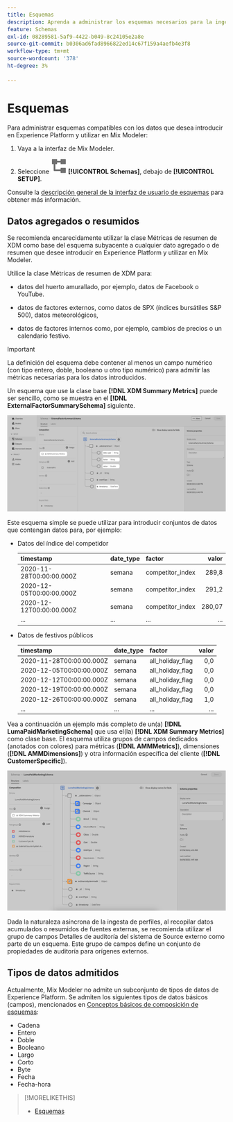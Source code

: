 ```yaml
---
title: Esquemas
description: Aprenda a administrar los esquemas necesarios para la ingesta de datos en Mix Modeler.
feature: Schemas
exl-id: 08289581-5af9-4422-b049-8c24105e2a8e
source-git-commit: b0306ad6fad8966822ed14c67f159a4aefb4e3f8
workflow-type: tm+mt
source-wordcount: '378'
ht-degree: 3%

---
```


# Esquemas

Para administrar esquemas compatibles con los datos que desea introducir en Experience Platform y utilizar en Mix Modeler:

1. Vaya a la interfaz de Mix Modeler.

1. Seleccione ![Esquemas](/help/assets/icons/Schemas.svg) **[!UICONTROL Schemas]**, debajo de **[!UICONTROL SETUP]**.

Consulte la [descripción general de la interfaz de usuario de esquemas](https://experienceleague.adobe.com/docs/experience-platform/xdm/ui/overview.html?lang=en) para obtener más información.

## Datos agregados o resumidos

Se recomienda encarecidamente utilizar la clase Métricas de resumen de XDM como base del esquema subyacente a cualquier dato agregado o de resumen que desee introducir en Experience Platform y utilizar en Mix Modeler.

Utilice la clase Métricas de resumen de XDM para:

- datos del huerto amurallado, por ejemplo, datos de Facebook o YouTube.

- datos de factores externos, como datos de SPX (índices bursátiles S&amp;P 500), datos meteorológicos,

- datos de factores internos como, por ejemplo, cambios de precios o un calendario festivo.

>[!IMPORTANT]
>
>La definición del esquema debe contener al menos un campo numérico (con tipo entero, doble, booleano u otro tipo numérico) para admitir las métricas necesarias para los datos introducidos.

Un esquema que use la clase base **[!DNL XDM Summary Metrics]** puede ser sencillo, como se muestra en el **[!DNL ExternalFactorSummarySchema]** siguiente.

![Esquema de factores externos](/help/assets/external-factors-schema.png)

Este esquema simple se puede utilizar para introducir conjuntos de datos que contengan datos para, por ejemplo:

- Datos del índice del competidor

  | timestamp | date_type | factor | valor |
  |---|---|---|--:|
  | 2020-11-28T00:00:00.000Z | semana | competitor_index | 289,8 |
  | 2020-12-05T00:00:00.000Z | semana | competitor_index | 291,2 |
  | 2020-12-12T00:00:00.000Z | semana | competitor_index | 280,07 |
  | ... | ... | ... | ... |

- Datos de festivos públicos

  | timestamp | date_type | factor | valor |
  |---|---|---|--:|
  | 2020-11-28T00:00:00.000Z | semana | all_holiday_flag | 0,0 |
  | 2020-12-05T00:00:00.000Z | semana | all_holiday_flag | 0,0 |
  | 2020-12-12T00:00:00.000Z | semana | all_holiday_flag | 0,0 |
  | 2020-12-19T00:00:00.000Z | semana | all_holiday_flag | 0,0 |
  | 2020-12-26T00:00:00.000Z | semana | all_holiday_flag | 1,0 |
  | ... | ... | ... | ... |


Vea a continuación un ejemplo más completo de un(a) **[!DNL LumaPaidMarketingSchema]** que usa el(la) **[!DNL XDM Summary Metrics]** como clase base. El esquema utiliza grupos de campos dedicados (anotados con colores) para métricas (**[!DNL AMMMetrics]**), dimensiones (**[!DNL AMMDimensions]**) y otra información específica del cliente (**[!DNL CustomerSpecific]**).

![Esquema de resumen](/help/assets/summary-schema.png)

Dada la naturaleza asíncrona de la ingesta de perfiles, al recopilar datos acumulados o resumidos de fuentes externas, se recomienda utilizar el grupo de campos Detalles de auditoría del sistema de Source externo como parte de un esquema. Este grupo de campos define un conjunto de propiedades de auditoría para orígenes externos.


## Tipos de datos admitidos

Actualmente, Mix Modeler no admite un subconjunto de tipos de datos de Experience Platform. Se admiten los siguientes tipos de datos básicos (campos), mencionados en [Conceptos básicos de composición de esquemas](https://experienceleague.adobe.com/docs/experience-platform/xdm/schema/composition.html?lang=en#data-type):

- Cadena
- Entero
- Doble
- Booleano
- Largo
- Corto
- Byte
- Fecha
- Fecha-hora


>[!MORELIKETHIS]
>
>- [Esquemas](schemas.md)
